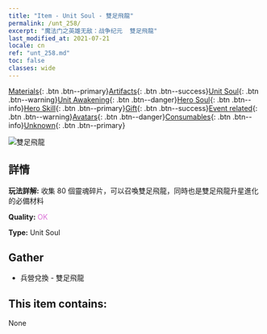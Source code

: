 ```yaml
---
title: "Item - Unit Soul - 雙足飛龍"
permalink: /unt_258/
excerpt: "魔法门之英雄无敌：战争纪元  雙足飛龍"
last_modified_at: 2021-07-21
locale: cn
ref: "unt_258.md"
toc: false
classes: wide
---
```

 [Materials](/ItemsCN/){: .btn .btn--primary}[Artifacts](/ItemsCN/Artifacts/){: .btn .btn--success}[Unit Soul](/ItemsCN/UnitSoul/){: .btn .btn--warning}[Unit Awakening](/ItemsCN/UnitAwakening/){: .btn .btn--danger}[Hero Soul](/ItemsCN/HeroSoul/){: .btn .btn--info}[Hero Skill](/ItemsCN/HeroSkill/){: .btn .btn--primary}[Gift](/ItemsCN/Gift/){: .btn .btn--success}[Event related](/ItemsCN/Events/){: .btn .btn--warning}[Avatars](/ItemsCN/Avatars/){: .btn .btn--danger}[Consumables](/ItemsCN/Consumables/){: .btn .btn--info}[Unknown](/ItemsCN/Unknown/){: .btn .btn--primary}

 ![雙足飛龍](/images/u/ti_feilong.jpg)

## 詳情
 **玩法詳解:** 收集 80 個靈魂碎片，可以召喚雙足飛龍，同時也是雙足飛龍升星進化的必備材料

 **Quality:** <span style="color: #DA70D6">OK</span>

 **Type:** Unit Soul

## Gather

*    兵營兌換 - 雙足飛龍 

## This item contains:

  None

